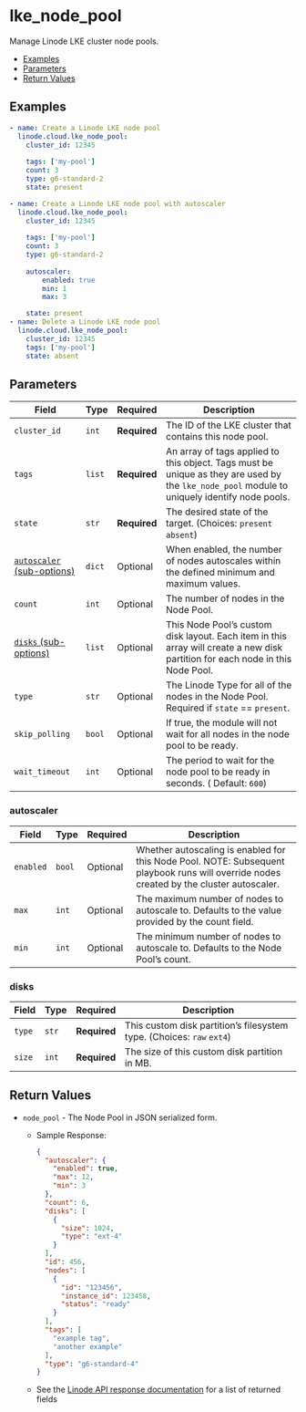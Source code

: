 # lke_node_pool

Manage Linode LKE cluster node pools.


- [Examples](#examples)
- [Parameters](#parameters)
- [Return Values](#return-values)

## Examples

```yaml
- name: Create a Linode LKE node pool
  linode.cloud.lke_node_pool:
    cluster_id: 12345
  
    tags: ['my-pool']
    count: 3
    type: g6-standard-2
    state: present
```

```yaml
- name: Create a Linode LKE node pool with autoscaler
  linode.cloud.lke_node_pool:
    cluster_id: 12345
  
    tags: ['my-pool']
    count: 3
    type: g6-standard-2
    
    autoscaler:
        enabled: true
        min: 1
        max: 3

    state: present
- name: Delete a Linode LKE node pool
  linode.cloud.lke_node_pool:
    cluster_id: 12345
    tags: ['my-pool']
    state: absent
```









## Parameters

| Field     | Type | Required | Description                                                                  |
|-----------|------|----------|------------------------------------------------------------------------------|
| `cluster_id` | `int` | **Required** | The ID of the LKE cluster that contains this node pool.   |
| `tags` | `list` | **Required** | An array of tags applied to this object. Tags must be unique as they are used by the `lke_node_pool` module to uniquely identify node pools.   |
| `state` | `str` | **Required** | The desired state of the target.  (Choices:  `present` `absent`) |
| [`autoscaler` (sub-options)](#autoscaler) | `dict` | Optional | When enabled, the number of nodes autoscales within the defined minimum and maximum values.   |
| `count` | `int` | Optional | The number of nodes in the Node Pool.   |
| [`disks` (sub-options)](#disks) | `list` | Optional | This Node Pool’s custom disk layout. Each item in this array will create a new disk partition for each node in this Node Pool.   |
| `type` | `str` | Optional | The Linode Type for all of the nodes in the Node Pool. Required if `state` == `present`.   |
| `skip_polling` | `bool` | Optional | If true, the module will not wait for all nodes in the node pool to be ready.   |
| `wait_timeout` | `int` | Optional | The period to wait for the node pool to be ready in seconds.  ( Default: `600`) |





### autoscaler

| Field     | Type | Required | Description                                                                  |
|-----------|------|----------|------------------------------------------------------------------------------|
| `enabled` | `bool` | Optional | Whether autoscaling is enabled for this Node Pool. NOTE: Subsequent playbook runs will override nodes created by the cluster autoscaler.   |
| `max` | `int` | Optional | The maximum number of nodes to autoscale to. Defaults to the value provided by the count field.   |
| `min` | `int` | Optional | The minimum number of nodes to autoscale to. Defaults to the Node Pool’s count.   |





### disks

| Field     | Type | Required | Description                                                                  |
|-----------|------|----------|------------------------------------------------------------------------------|
| `type` | `str` | **Required** | This custom disk partition’s filesystem type.  (Choices:  `raw` `ext4`) |
| `size` | `int` | **Required** | The size of this custom disk partition in MB.   |





## Return Values

- `node_pool` - The Node Pool in JSON serialized form.

    - Sample Response:
        ```json
        {
          "autoscaler": {
            "enabled": true,
            "max": 12,
            "min": 3
          },
          "count": 6,
          "disks": [
            {
              "size": 1024,
              "type": "ext-4"
            }
          ],
          "id": 456,
          "nodes": [
            {
              "id": "123456",
              "instance_id": 123458,
              "status": "ready"
            }
          ],
          "tags": [
            "example tag",
            "another example"
          ],
          "type": "g6-standard-4"
        }
        ```
    - See the [Linode API response documentation](https://www.linode.com/docs/api/linode-kubernetes-engine-lke/#node-pool-view__response-samples) for a list of returned fields


